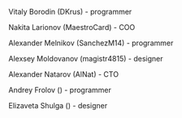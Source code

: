 Vitaly Borodin (DKrus) - programmer

Nakita Larionov (MaestroCard) - COO

Alexander Melnikov (SanchezM14) - programmer

Alexsey Moldovanov (magistr4815) - designer

Alexander Natarov (AlNat) - CTO

Andrey Frolov () - programmer

Elizaveta Shulga () - designer
